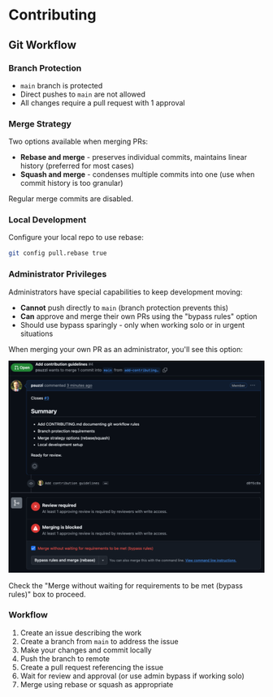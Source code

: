 # Contributing

## Git Workflow

### Branch Protection

- `main` branch is protected
- Direct pushes to `main` are not allowed
- All changes require a pull request with 1 approval

### Merge Strategy

Two options available when merging PRs:

- **Rebase and merge** - preserves individual commits, maintains linear history (preferred for most cases)
- **Squash and merge** - condenses multiple commits into one (use when commit history is too granular)

Regular merge commits are disabled.

### Local Development

Configure your local repo to use rebase:

```bash
git config pull.rebase true
```

### Administrator Privileges

Administrators have special capabilities to keep development moving:

- **Cannot** push directly to `main` (branch protection prevents this)
- **Can** approve and merge their own PRs using the "bypass rules" option
- Should use bypass sparingly - only when working solo or in urgent situations

When merging your own PR as an administrator, you'll see this option:

![Admin bypass merge option](docs/images/pr-merge-bypass-rules.png)

Check the "Merge without waiting for requirements to be met (bypass rules)" box to proceed.

### Workflow

1. Create an issue describing the work
2. Create a branch from `main` to address the issue
3. Make your changes and commit locally
4. Push the branch to remote
5. Create a pull request referencing the issue
6. Wait for review and approval (or use admin bypass if working solo)
7. Merge using rebase or squash as appropriate
